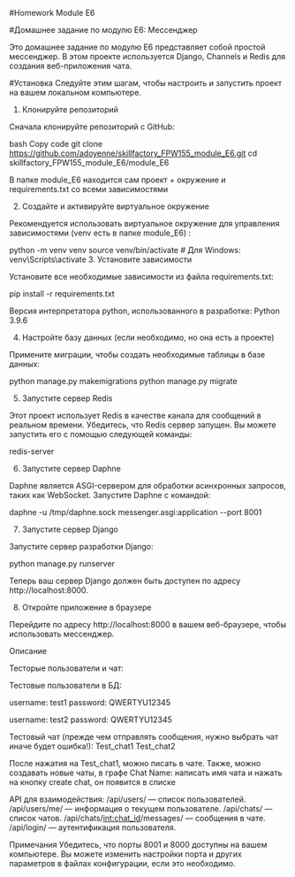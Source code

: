 #Homework Module E6

#Домашнее задание по модулю E6: Мессенджер

Это домашнее задание по модулю E6 представляет собой простой мессенджер. В этом проекте используется Django, Channels и Redis для создания веб-приложения чата.

#Установка
Следуйте этим шагам, чтобы настроить и запустить проект на вашем локальном компьютере.

1. Клонируйте репозиторий

Сначала клонируйте репозиторий с GitHub:

bash
Copy code
git clone https://github.com/adoyenne/skillfactory_FPW155_module_E6.git
cd skillfactory_FPW155_module_E6/module_E6

В папке module_E6 находится сам проект + окружение и requirements.txt со всеми зависимостями

2. Создайте и активируйте виртуальное окружение

Рекомендуется использовать виртуальное окружение для управления зависимостями (venv есть в папке module_E6) :

python -m venv venv
source venv/bin/activate  # Для Windows: venv\Scripts\activate
3. Установите зависимости

Установите все необходимые зависимости из файла requirements.txt:

pip install -r requirements.txt

Версия интерпретатора python, использованного в разработке: Python 3.9.6

4. Настройте базу данных (если необходимо, но она есть а проекте)

Примените миграции, чтобы создать необходимые таблицы в базе данных:

python manage.py makemigrations
python manage.py migrate

5. Запустите сервер Redis

Этот проект использует Redis в качестве канала для сообщений в реальном времени. Убедитесь, что Redis сервер запущен. Вы можете запустить его с помощью следующей команды:

redis-server

6. Запустите сервер Daphne

Daphne является ASGI-сервером для обработки асинхронных запросов, таких как WebSocket. Запустите Daphne с командой:


daphne -u /tmp/daphne.sock messenger.asgi:application --port 8001

7. Запустите сервер Django

Запустите сервер разработки Django:

python manage.py runserver

Теперь ваш сервер Django должен быть доступен по адресу http://localhost:8000.

8. Откройте приложение в браузере

Перейдите по адресу http://localhost:8000 в вашем веб-браузере, чтобы использовать мессенджер.

Описание


Тесторые пользователи и чат:

Тестовые пользователи в БД:

username: test1
password: QWERTYU12345

username: test2
password: QWERTYU12345

Тестовый чат (прежде чем отправлять сообщения, нужно выбрать чат иначе будет ошибка!):
Test_chat1 
Test_chat2

После нажатия на Test_chat1, можно писать в чате. Также, можно создавать новые чаты, в графе Chat Name: написать имя чата и нажать на кнопку create chat, он появится в списке

API для взаимодействия:
/api/users/ — список пользователей.
/api/users/me/ — информация о текущем пользователе.
/api/chats/ — список чатов.
/api/chats/<int:chat_id>/messages/ — сообщения в чате.
/api/login/ — аутентификация пользователя.

Примечания
Убедитесь, что порты 8001 и 8000 доступны на вашем компьютере.
Вы можете изменить настройки порта и других параметров в файлах конфигурации, если это необходимо.
